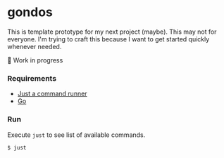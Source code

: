 # gondos

This is template prototype for my next project (maybe). This may not for everyone. I'm trying to craft this because I want to get started quickly whenever needed.

:construction: Work in progress

### Requirements
- [Just a command runner](github.com/casey/just)
- [Go](go.dev)

### Run
Execute `just` to see list of available commands.

```shell
$ just
```
